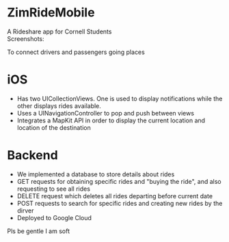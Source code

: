 # ZimRideMobile
A Rideshare app for Cornell Students\
Screenshots:

To connect drivers and passengers going places
# iOS
* Has two UICollectionViews. One is used to display notifications while the other displays rides available.
* Uses a UINavigationController to pop and push between views
* Integrates a MapKit API in order to display the current location and location of the destination

# Backend
* We implemented a database to store details about rides
* GET requests for obtaining specific rides and "buying the ride", and also requesting to see all rides
* DELETE request which deletes all rides departing before current date
* POST requests to search for specific rides and creating new rides by the dirver
* Deployed to Google Cloud

Pls be gentle I am soft
